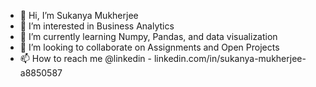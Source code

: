 - 👋 Hi, I’m Sukanya Mukherjee
- 👀 I’m interested in Business Analytics
- 🌱 I’m currently learning Numpy, Pandas, and data visualization
- 💞️ I’m looking to collaborate on Assignments and Open Projects
- 📫 How to reach me @linkedin - linkedin.com/in/sukanya-mukherjee-a8850587

<!---
Sukanya206/Sukanya206 is a ✨ special ✨ repository because its `README.md` (this file) appears on your GitHub profile.
You can click the Preview link to take a look at your changes.
--->
